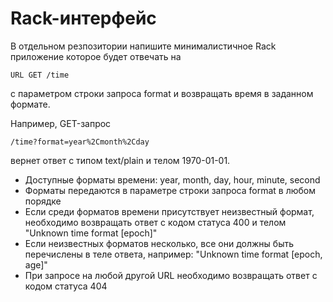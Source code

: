 # Rack-интерфейс

В отдельном резпозитории напишите минималистичное Rack приложение которое будет отвечать на
```
URL GET /time
```
с параметром строки запроса format и возвращать время в заданном формате.

Например, GET-запрос
```
/time?format=year%2Cmonth%2Cday
```
вернет ответ с типом text/plain и телом 1970-01-01.

* Доступные форматы времени: year, month, day, hour, minute, second
* Форматы передаются в параметре строки запроса format в любом порядке
* Если среди форматов времени присутствует неизвестный формат, необходимо возвращать ответ с кодом статуса 400 и телом "Unknown time format [epoch]"
* Если неизвестных форматов несколько, все они должны быть перечислены в теле ответа, например: "Unknown time format [epoch, age]"
* При запросе на любой другой URL необходимо возвращать ответ с кодом статуса 404

